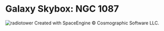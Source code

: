 # Galaxy Skybox: NGC 1087
![radiotower](https://user-images.githubusercontent.com/99054745/180920461-c1ea94c3-dfa2-4c8f-85c4-678739af7f59.png)
Created with SpaceEngine © Cosmographic Software LLC.
